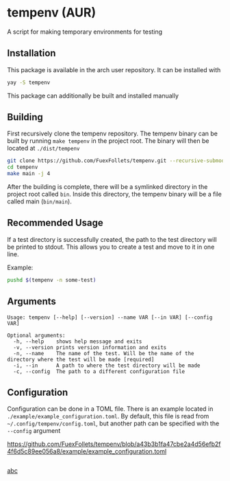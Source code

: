 # tempenv (AUR)
A script for making temporary environments for testing

## Installation
This package is available in the arch user repository. It can be installed with
```bash
yay -S tempenv
```

This package can additionally be built and installed manually

## Building
First recursively clone the tempenv repository. The tempenv binary can be built by running `make tempenv` in the project root. The binary will then be located at `./dist/tempenv`

```bash
git clone https://github.com/FuexFollets/tempenv.git --recursive-submodule
cd tempenv
make main -j 4
```
After the building is complete, there will be a symlinked directory in the project root called `bin`. Inside this directory, the tempenv binary will be a file called main (`bin/main`).

## Recommended Usage
If a test directory is successfully created, the path to the test directory will be printed to stdout. This allows you to create a test and move to it in one line.

Example:
```bash
pushd $(tempenv -n some-test)
```

## Arguments
```
Usage: tempenv [--help] [--version] --name VAR [--in VAR] [--config VAR]

Optional arguments:
  -h, --help   	shows help message and exits 
  -v, --version	prints version information and exits 
  -n, --name   	The name of the test. Will be the name of the directory where the test will be made [required]
  -i, --in     	A path to where the test directory will be made 
  -c, --config 	The path to a different configuration file 
```

## Configuration
Configuration can be done in a TOML file. There is an example located in `./example/example_configuration.toml`. By default, this file is read from `~/.config/tempenv/config.toml`, but another path can be specified with the `--config` argument

https://github.com/FuexFollets/tempenv/blob/a43b3b1fa47cbe2a4d56efb2f4f6d5c89ee056a8/example/example_configuration.toml

```toml
```
[abc](./example/example_configuration.toml)
